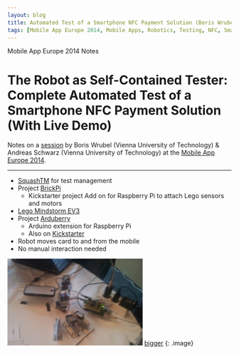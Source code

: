 ```yaml
---
layout: blog
title: Automated Test of a Smartphone NFC Payment Solution (Boris Wrubel and Andreas Schwarz)
tags: [Mobile App Europe 2014, Mobile Apps, Robotics, Testing, NFC, Smartphone]
---
```


Mobile App Europe 2014 Notes

The Robot as Self-Contained Tester: Complete Automated Test of a Smartphone NFC Payment Solution (With Live Demo)
===
Notes on a [session](http://mobileappeurope.com/talks/robot-self-contained-tester-complete-automated-test-smartphone-nfc-payment-solution-live-demo/ "The Robot as Self-Contained Tester: Complete Automated Test of a Smartphone NFC Payment Solution (With Live Demo)")
by Boris Wrubel (Vienna University of Technology) & Andreas Schwarz (Vienna University of Technology)
at the [Mobile App Europe 2014](http://mobileappeurope.com/).

---

* [SquashTM](http://www.squashtest.org/) for test management
* Project [BrickPi](https://www.kickstarter.com/projects/john-cole/brickpi-lego-bricks-with-a-raspberry-pi-brain)
    * Kickstarter project Add on for Raspberry Pi to attach Lego sensors and motors
* [Lego Mindstorm EV3](http://www.lego.com/en-us/mindstorms/products/ev3/31313-mindstorms-ev3/)
* Project [Arduberry](https://www.dexterindustries.com/Arduberry/)
    * Arduino extension for Raspberry Pi
	* Also on [Kickstarter](https://www.kickstarter.com/projects/john-cole/arduberry-unite-raspberry-pi-and-arduino)
* Robot moves card to and from the mobile
* No manual interaction needed

![Setup](/images/posts/MobileAppEurope2014/TestingRobot_thumb.jpg) [bigger](/images/posts/MobileAppEurope2014/TestingRobot.jpg)
{: .image}
